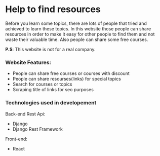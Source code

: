 # Help to find resources
  
Before you learn some topics, there are lots of people that tried and achieved to learn these topics. In this website those people can share resources in order to make it easy for other people to find them and not waste their valuable time. Also people can share some free courses. 

  **P.S**: This website is not for a real company.

  ### Website Features:
  
  - People can share free courses or courses with discount
  - People can share resourses(links) for special topics
  - Search for courses or topics
  - Scraping title of links for seo purposes
    
    
  ### Technologies used in developement
   Back-end Rest Api:
   - Django
   - Django Rest Framework
  
   Front-end:
   - React
    
